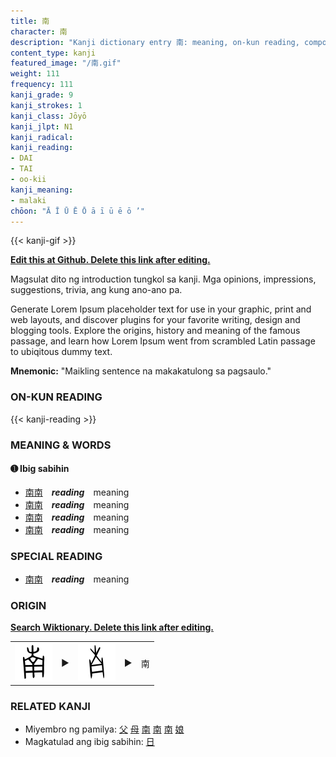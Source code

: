 ```yaml
---
title: 南
character: 南
description: "Kanji dictionary entry 南: meaning, on-kun reading, compounds, origin, related kanji"
content_type: kanji
featured_image: "/南.gif"
weight: 111
frequency: 111
kanji_grade: 9
kanji_strokes: 1
kanji_class: Jōyō
kanji_jlpt: N1
kanji_radical: 
kanji_reading: 
- DAI
- TAI
- oo-kii
kanji_meaning:
- malaki
chōon: "Ā Ī Ū Ē Ō ā ī ū ē ō ’"
---
```

[//]: # (Don't edit the line below. Kanji animated GIF code is automatically generated.)
{{< kanji-gif >}}

[//]: # (Edit below this line.)

**[Edit this at Github. Delete this link after editing.](https://github.com/tim0g/tim/tree/main/content/kanji/南/index.md)**

Magsulat dito ng introduction tungkol sa kanji. Mga opinions, impressions, suggestions, trivia, ang kung ano-ano pa.

Generate Lorem Ipsum placeholder text for use in your graphic, print and web layouts, and discover plugins for your favorite writing, design and blogging tools. Explore the origins, history and meaning of the famous passage, and learn how Lorem Ipsum went from scrambled Latin passage to ubiqitous dummy text.
 
**Mnemonic:** "Maikling sentence na makakatulong sa pagsaulo."

### ON-KUN READING

[//]: # (Don't edit the line below. ON-KUN READING code is automatically generated.)
{{< kanji-reading >}}

### MEANING & WORDS

#### ➊ **Ibig sabihin**
  - [南](../南)[南](../南)　***reading***　meaning
  - [南](../南)[南](../南)　***reading***　meaning
  - [南](../南)[南](../南)　***reading***　meaning
  - [南](../南)[南](../南)　***reading***　meaning

### SPECIAL READING
  - [南](../南)[南](../南)　***reading***　meaning

### ORIGIN

**[Search Wiktionary. Delete this link after editing.](https://wiktionary.org/wiki/南)**
<table class="kanji-table"><tr><td>
<img src="60px-南-bronze.svg.png">
</td><td>▶</td><td>
<img src="60px-南-oracle.svg.png">
</td><td>▶</td>
<td class="kanji-origin">南</td>
</tr></table>

### RELATED KANJI
- Miyembro ng pamilya: [父](../父) [母](../母) [南](../南) [南](../南) [南](../南) [娘](../娘)
- Magkatulad ang ibig sabihin: [日](../日)
